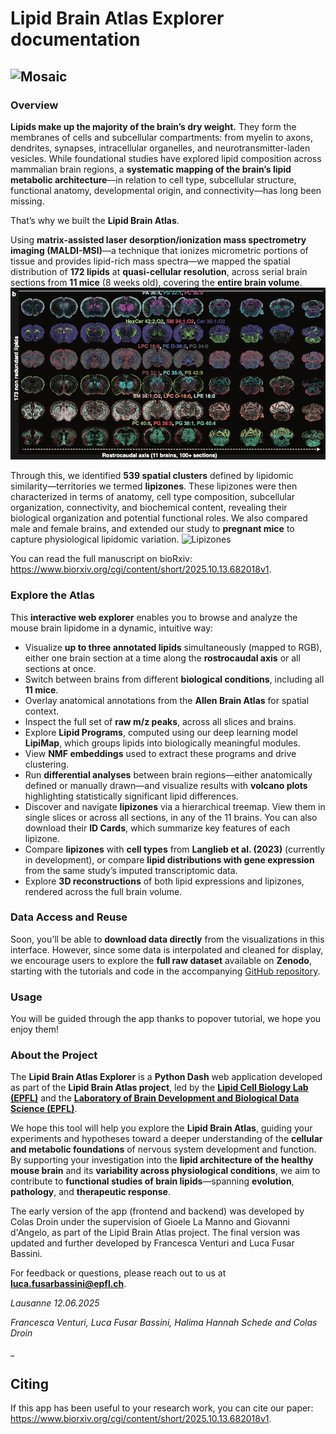 # Lipid Brain Atlas Explorer documentation 

![Mosaic](assets/mosaic.png)
---
### Overview

**Lipids make up the majority of the brain’s dry weight.** They form the membranes of cells and subcellular compartments: from myelin to axons, dendrites, synapses, intracellular organelles, and neurotransmitter-laden vesicles. While foundational studies have explored lipid composition across mammalian brain regions, a **systematic mapping of the brain’s lipid metabolic architecture**—in relation to cell type, subcellular structure, functional anatomy, developmental origin, and connectivity—has long been missing.

That’s why we built the **Lipid Brain Atlas**.

Using **matrix-assisted laser desorption/ionization mass spectrometry imaging (MALDI-MSI)**—a technique that ionizes micrometric portions of tissue and provides lipid-rich mass spectra—we mapped the spatial distribution of **172 lipids** at **quasi-cellular resolution**, across serial brain sections from **11 mice** (8 weeks old), covering the **entire brain volume**.
![Lipids](assets/lipids.png)

Through this, we identified **539 spatial clusters** defined by lipidomic similarity—territories we termed **lipizones**. These lipizones were then characterized in terms of anatomy, cell type composition, subcellular organization, connectivity, and biochemical content, revealing their biological organization and potential functional roles. We also compared male and female brains, and extended our study to **pregnant mice** to capture physiological lipidomic variation.
![Lipizones](assets/lipizones.png)

You can read the full manuscript on bioRxiv: https://www.biorxiv.org/cgi/content/short/2025.10.13.682018v1.

### Explore the Atlas

This **interactive web explorer** enables you to browse and analyze the mouse brain lipidome in a dynamic, intuitive way:

* Visualize **up to three annotated lipids** simultaneously (mapped to RGB), either one brain section at a time along the **rostrocaudal axis** or all sections at once.
* Switch between brains from different **biological conditions**, including all **11 mice**.
* Overlay anatomical annotations from the **Allen Brain Atlas** for spatial context.
* Inspect the full set of **raw m/z peaks**, across all slices and brains.
* Explore **Lipid Programs**, computed using our deep learning model **LipiMap**, which groups lipids into biologically meaningful modules.
* View **NMF embeddings** used to extract these programs and drive clustering.
* Run **differential analyses** between brain regions—either anatomically defined or manually drawn—and visualize results with **volcano plots** highlighting statistically significant lipid differences.
* Discover and navigate **lipizones** via a hierarchical treemap. View them in single slices or across all sections, in any of the 11 brains. You can also download their **ID Cards**, which summarize key features of each lipizone.
* Compare **lipizones** with **cell types** from **Langlieb et al. (2023)** (currently in development), or compare **lipid distributions with gene expression** from the same study’s imputed transcriptomic data.
* Explore **3D reconstructions** of both lipid expressions and lipizones, rendered across the full brain volume.

### Data Access and Reuse

Soon, you’ll be able to **download data directly** from the visualizations in this interface. However, since some data is interpolated and cleaned for display, we encourage users to explore the **full raw dataset** available on **Zenodo**, starting with the tutorials and code in the accompanying [GitHub repository](https://github.com/lamanno-epfl/EUCLID).

### Usage 

You will be guided through the app thanks to popover tutorial, we hope you enjoy them!

### About the Project

The **Lipid Brain Atlas Explorer** is a **Python Dash** web application developed as part of the **Lipid Brain Atlas project**, led by the [**Lipid Cell Biology Lab (EPFL)**](https://www.epfl.ch/labs/dangelo-lab/) and the [**Laboratory of Brain Development and Biological Data Science (EPFL)**](https://www.epfl.ch/labs/nsbl/).

We hope this tool will help you explore the **Lipid Brain Atlas**, guiding your experiments and hypotheses toward a deeper understanding of the **cellular and metabolic foundations** of nervous system development and function. By supporting your investigation into the **lipid architecture of the healthy mouse brain** and its **variability across physiological conditions**, we aim to contribute to **functional studies of brain lipids**—spanning **evolution**, **pathology**, and **therapeutic response**.

The early version of the app (frontend and backend) was developed by Colas Droin under the supervision of Gioele La Manno and Giovanni d'Angelo, as part of the Lipid Brain Atlas project. The final version was updated and further developed by Francesca Venturi and Luca Fusar Bassini.

For feedback or questions, please reach out to us at **[luca.fusarbassini@epfl.ch](mailto:luca.fusarbassini@epfl.ch)**.



*Lausanne 12.06.2025*

*Francesca Venturi, Luca Fusar Bassini, Halima Hannah Schede and Colas Droin*

_

## Citing

If this app has been useful to your research work, you can cite our paper: https://www.biorxiv.org/cgi/content/short/2025.10.13.682018v1.

